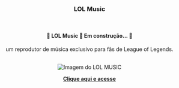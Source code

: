 <div align="center">

### LOL Music

</br>

<h4> 
	🚧  LOL Music 🚀 Em construção...  🚧
</h4>

<p>um reprodutor de música exclusivo para fãs de League of Legends.</p>

</br>

<img src="https://i.ibb.co/rxks04G/capa.png" alt="Imagem do LOL MUSIC" />

<strong><a href="https://lol-music.surge.sh">Clique aqui e acesse<a></strong>

</div>
